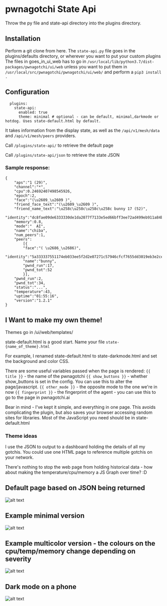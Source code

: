 # pwnagotchi State Api

Throw the py file and state-api directory into the plugins directory. 

## Installation
Perform a git clone from here.
The ```state-api.py``` file goes in the plugins/defaults directory, or wherever you want to put your custom plugins
The files in goes_in_ui_web has to go in ```/usr/local/lib/python3.7/dist-packages/pwnagotchi/ui/web``` unless you want to put them in ```/usr/local/src/pwnagotchi/pwnagotchi/ui/web/``` and perform a ```pip3 install .```

## Configuration

```
  plugins:
    state-api:
      enabled: true
      theme: minimal # optional - can be default, minimal,darkmode or hotdog. Uses state-default.html by default.
```

It takes information from the display state, as well as the `/api/v1/mesh/data` and `/api/v1/mesh/peers` providers. 

Call `/plugins/state-api/` to retrieve the default page

Call `/plugins/state-api/json` to retrieve the state JSON

### Sample response:
```
{
    "aps":"1 (29)",
    "channel":"*",
    "cpu":0.24692407498545926,
    "epoch":2,
    "face":"(\u2609_\u2609 )",
    "friend_face_text":"(\u2609_\u2609 )",
    "friend_name_text":"\u258c\u258c\u258c\u258c bunny 17 (52)",
    "identity":"dc8fae09de6333330de1da2077f7133e5ed66bff3ee72ad499eb911a84be3ce1",
    "memory":0.8,
    "mode":"  AI",
    "name":"chiba",
    "num_peers":1,
    "peers":
        [{
        "face":"( \u2686_\u2686)",
        "identity":"5a333337551174eb033ee5f2d2e07271c57946cfcf7655dd3019eb3e2ce10",
        "name":"bunny",
        "pwnd_run":17,
        "pwnd_tot":52
        }],
    "pwnd_run":2,
    "pwnd_tot":34,
    "status":"...",
    "temperature":43,
    "uptime":"01:55:16",
    "version":"1.2.1"
}
```

## I Want to make my own theme!

Themes go in /ui/web/templates/

state-default.html is a good start. Name your file `state-{name_of_theme}.html`

For example, I renamed state-default.html to state-darkmode.html and set the background and color CSS.

There are some useful variables passed when the page is rendered:
``{{ title }}`` - the name of the pwnagotchi
``{{ show_buttons }}`` - whether show_buttons is set in the config. You can use this to alter the page/javascript.
``{{ other_mode }}`` - the opposite mode to the one we're in now
``{{ fingerprint }}`` - the fingerprint of the agent - you can use this to go to the page in pwnagotchi.ai 

Bear in mind - I've kept it simple, and everything in one page. This avoids complicating the plugin, but also saves your browser accessing random sites for libraries. Most of the JavaScript you need should be in state-default.html

### Theme ideas
I use the JSON to output to a dashboard holding the details of all my gotchis. You could use one HTML page to reference multiple gotchis on your network. 

There's nothing to stop the web page from holding historical data - how about making the temperature/cpu/memory a JS Graph over time? :D 

## Default page based on JSON being returned

![alt text](https://github.com/dipsylala/pwnagotchi-state-api/blob/master/images/screen.gif "Animated Pwnagotchi HTML page")

## Example minimal version

![alt text](https://github.com/dipsylala/pwnagotchi-state-api/blob/master/images/minimal.gif "Minimal themed Pwnagotchi HTML page")

## Example multicolor version - the colours on the cpu/temp/memory change depending on severity

![alt text](https://github.com/dipsylala/pwnagotchi-state-api/blob/master/images/hotdog.png "Hotdog themed Pwnagotchi HTML page")

## Dark mode on a phone

![alt text](https://github.com/dipsylala/pwnagotchi-state-api/blob/master/images/dark%20mode%20phone.jpg "Minimal themed Pwnagotchi HTML page")
